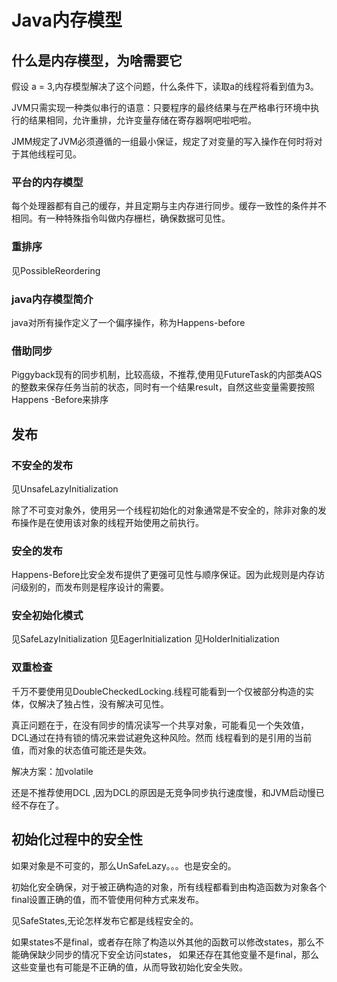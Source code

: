 # Java内存模型

## 什么是内存模型，为啥需要它

假设 a = 3,内存模型解决了这个问题，什么条件下，读取a的线程将看到值为3。

JVM只需实现一种类似串行的语意：只要程序的最终结果与在严格串行环境中执行的结果相同，允许重排，允许变量存储在寄存器啊吧啦吧啦。

JMM规定了JVM必须遵循的一组最小保证，规定了对变量的写入操作在何时将对于其他线程可见。

### 平台的内存模型

每个处理器都有自己的缓存，并且定期与主内存进行同步。缓存一致性的条件并不相同。有一种特殊指令叫做内存栅栏，确保数据可见性。

### 重排序

见PossibleReordering

### java内存模型简介

java对所有操作定义了一个偏序操作，称为Happens-before

### 借助同步

Piggyback现有的同步机制，比较高级，不推荐,使用见FutureTask的内部类AQS的整数来保存任务当前的状态，同时有一个结果result，自然这些变量需要按照Happens
-Before来排序

## 发布

### 不安全的发布

见UnsafeLazyInitialization

除了不可变对象外，使用另一个线程初始化的对象通常是不安全的，除非对象的发布操作是在使用该对象的线程开始使用之前执行。

### 安全的发布

Happens-Before比安全发布提供了更强可见性与顺序保证。因为此规则是内存访问级别的，而发布则是程序设计的需要。

### 安全初始化模式

见SafeLazyInitialization
见EagerInitialization
见HolderInitialization

### 双重检查

千万不要使用见DoubleCheckedLocking.线程可能看到一个仅被部分构造的实体，仅解决了独占性，没有解决可见性。

真正问题在于，在没有同步的情况读写一个共享对象，可能看见一个失效值，DCL通过在持有锁的情况来尝试避免这种风险。然而
线程看到的是引用的当前值，而对象的状态值可能还是失效。

解决方案：加volatile

还是不推荐使用DCL ,因为DCL的原因是无竞争同步执行速度慢，和JVM启动慢已经不存在了。

## 初始化过程中的安全性

如果对象是不可变的，那么UnSafeLazy。。。也是安全的。

初始化安全确保，对于被正确构造的对象，所有线程都看到由构造函数为对象各个final设置正确的值，而不管使用何种方式来发布。

见SafeStates,无论怎样发布它都是线程安全的。

如果states不是final，或者存在除了构造以外其他的函数可以修改states，那么不能确保缺少同步的情况下安全访问states，
如果还存在其他变量不是final，那么这些变量也有可能是不正确的值，从而导致初始化安全失败。